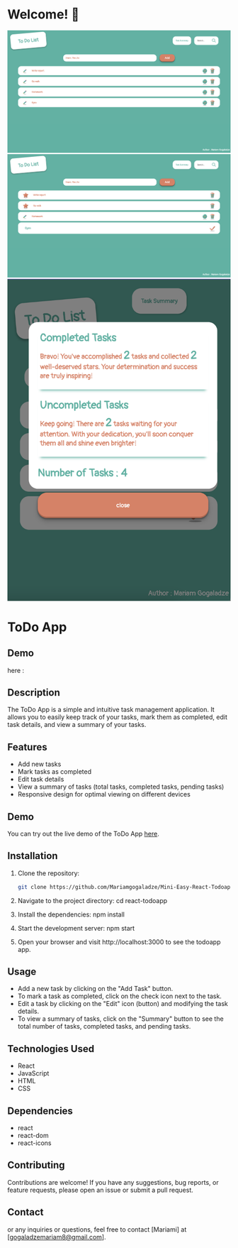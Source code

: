 
# Welcome! 👋

![App Screenshot](./screenshot.png)
![App Screen](./screenshot2.png)
![App](./screenshot3.png)

# ToDo App


## Demo

here : 


## Description

The ToDo App is a simple and intuitive task management application. It allows you to easily keep track of your tasks, mark them as completed, edit task details, and view a summary of your tasks.

## Features

- Add new tasks 
- Mark tasks as completed
- Edit task details
- View a summary of tasks (total tasks, completed tasks, pending tasks)
- Responsive design for optimal viewing on different devices

## Demo

You can try out the live demo of the ToDo App [here](https://your-demo-url.com).

## Installation


1. Clone the repository:

   ```bash
   git clone https://github.com/Mariamgogaladze/Mini-Easy-React-Todoapp

   ```

2. Navigate to the project directory:
   cd react-todoapp
3. Install the dependencies:
   npm install
4. Start the development server:
   npm start
5. Open your browser and visit http://localhost:3000 to see the todoapp app.

## Usage 
- Add a new task by clicking on the "Add Task" button.
- To mark a task as completed, click on the check icon  next to the task.
- Edit a task by clicking on the "Edit" icon (button) and modifying the task details.
- To view a summary of tasks, click on the "Summary" button to see the total number of tasks, completed tasks, and pending tasks.

## Technologies Used

- React
- JavaScript 
- HTML
- CSS

## Dependencies

- react
- react-dom
- react-icons

## Contributing

Contributions are welcome! If you have any suggestions, bug reports, or feature requests, please open an issue or submit a pull request.

## Contact

or any inquiries or questions, feel free to contact [Mariami] at [gogaladzemariam8@gmail.com].